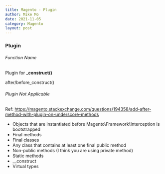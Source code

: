 ```yaml
---
title: Magento - Plugin
author: Mike Mo
date: 2021-11-05
category: Magento
layout: post
---
```


### Plugin

###### Function Name
Plugin for <strong> _construct() </strong>

after/before_construct()


###### Plugin Not Applicable
Ref: https://magento.stackexchange.com/questions/194358/add-after-method-with-plugin-on-underscore-methods

- Objects that are instantiated before Magento\Framework\Interception is bootstrapped
- Final methods
- Final classes
- Any class that contains at least one final public method
- Non-public methods (I think you are using private method)
- Static methods
- __construct
- Virtual types